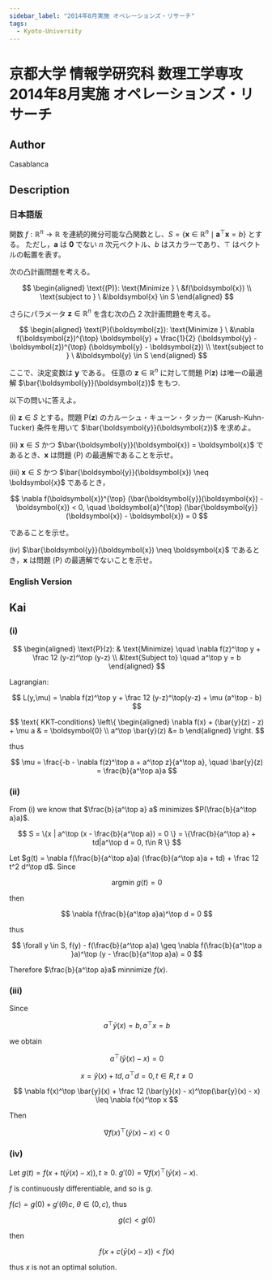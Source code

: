 ```yaml
---
sidebar_label: "2014年8月実施 オペレーションズ・リサーチ"
tags:
  - Kyoto-University
---
```

# 京都大学 情報学研究科 数理工学専攻 2014年8月実施 オペレーションズ・リサーチ

## **Author**
Casablanca

## **Description**
### 日本語版
関数 $f: \mathbb{R}^n \to \mathbb{R}$ を連続的微分可能な凸関数とし、$S = \{\boldsymbol{x} \in \mathbb{R}^n \mid \boldsymbol{a}^{\top} \boldsymbol{x} = b \}$ とする。
ただし，$\boldsymbol{a}$ は $\boldsymbol{0}$ でない $n$ 次元ベクトル、$b$ はスカラーであり、$\top$ はベクトルの転置を表す。

次の凸計画問題を考える。

$$
\begin{aligned}
\text{(P)}: \text{Minimize } \ &f(\boldsymbol{x}) \\
\text{subject to } \ &\boldsymbol{x} \in S
\end{aligned}
$$

さらにパラメータ $\boldsymbol{z} \in \mathbb{R}^n$ を含む次の凸 2 次計画問題を考える。

$$
\begin{aligned}
\text{P}(\boldsymbol{z}): \text{Minimize } \ &\nabla f(\boldsymbol{z})^{\top} \boldsymbol{y} + \frac{1}{2} (\boldsymbol{y} - \boldsymbol{z})^{\top} (\boldsymbol{y} - \boldsymbol{z}) \\
\text{subject to } \ &\boldsymbol{y} \in S
\end{aligned}
$$

ここで、決定変数は $\boldsymbol{y}$ である。
任意の $\boldsymbol{z} \in \mathbb{R}^n$ に対して問題 $\text{P}(\boldsymbol{z})$ は唯一の最適解 $\bar{\boldsymbol{y}}(\boldsymbol{z})$ をもつ.

以下の問いに答えよ。

(i) $\boldsymbol{z} \in S$ とする。問題 $\text{P}(\boldsymbol{z})$ のカルーシュ・キューン・タッカー (Karush-Kuhn-Tucker) 条件を用いて $\bar{\boldsymbol{y}}(\boldsymbol{z})$ を求めよ。

(ii) $\boldsymbol{x} \in S$ かつ $\bar{\boldsymbol{y}}(\boldsymbol{x}) = \boldsymbol{x}$ であるとき、$\boldsymbol{x}$ は問題 (P) の最適解であることを示せ。

(iii) $\boldsymbol{x} \in S$ かつ $\bar{\boldsymbol{y}}(\boldsymbol{x}) \neq \boldsymbol{x}$ であるとき，

$$
\nabla f(\boldsymbol{x})^{\top} (\bar{\boldsymbol{y}}(\boldsymbol{x}) - \boldsymbol{x}) < 0, \quad \boldsymbol{a}^{\top} (\bar{\boldsymbol{y}}(\boldsymbol{x}) - \boldsymbol{x}) = 0
$$

であることを示せ。

(iv) $\bar{\boldsymbol{y}}(\boldsymbol{x}) \neq \boldsymbol{x}$ であるとき，$\boldsymbol{x}$ は問題 (P) の最適解でないことを示せ。

### English Version

## **Kai**
### (i)

$$
\begin{aligned}
    \text{P}(z): & \text{Minimize} \quad \nabla f(z)^\top y + \frac 12 (y-z)^\top (y-z) \\
    &\text{Subject to} \quad a^\top y = b
\end{aligned}
$$

Lagrangian:

$$
L(y,\mu) = \nabla f(z)^\top y + \frac 12 (y-z)^\top(y-z) + \mu (a^\top - b)
$$

$$
\text{ KKT-conditions} \left\{
\begin{aligned}
\nabla f(x) + (\bar{y}(z) - z) + \mu a & = \boldsymbol{0} \\
a^\top \bar{y}(z) &= b
\end{aligned}
\right.
$$

thus

$$
\mu = \frac{-b - \nabla f(z)^\top a + a^\top z}{a^\top a}, \quad \bar{y}(z) = \frac{b}{a^\top a}a
$$

### (ii)
From (i) we know that $\frac{b}{a^\top a} a$ minimizes $P(\frac{b}{a^\top a}a)$.

$$
S = \{x | a^\top (x - \frac{b}{a^\top a}) = 0 \} = \{\frac{b}{a^\top a} + td|a^\top d = 0, t\in R \}
$$

Let $g(t) = \nabla f(\frac{b}{a^\top a}a) (\frac{b}{a^\top a}a + td) + \frac 12 t^2 d^\top d$.
Since

$$
\text{argmin } g(t) = 0
$$

then

$$
\nabla f(\frac{b}{a^\top a}a)^\top d = 0
$$

thus

$$
\forall y \in S, f(y) - f(\frac{b}{a^\top a}a) \geq \nabla f(\frac{b}{a^\top a }a)^\top (y - \frac{b}{a^\top a}a) = 0
$$

Therefore $\frac{b}{a^\top a}a$ minnimize $f(x)$.

### (iii)
Since

$$
a^\top \bar{y}(x) = b, a^\top x = b
$$

we obtain

$$
a^\top (\bar{y}(x) - x) = 0
$$

$$
x = \bar{y}(x) + td , a^\top d = 0, t\in R, t\neq 0
$$

$$
\nabla f(x)^\top \bar{y}(x) + \frac 12 (\bar{y}(x) - x)^\top(\bar{y}(x) - x) \leq \nabla f(x)^\top x
$$

Then

$$
\nabla f(x)^\top (\bar{y}(x) - x) < 0
$$

### (iv)
Let $g(t) = f(x + t(\bar{y}(x) - x)), t \geq 0$.
$g'(0) = \nabla f(x)^\top (\bar{y}(x) - x)$.

$f$ is continuously differentiable, and so is $g$.

$f(c) = g(0) + g'(\theta)c, \ \theta \in (0,c)$,
thus

$$
g(c) < g(0)
$$

then

$$
f(x + c(\bar{y}(x) - x)) < f(x)
$$

thus $x$ is not an optimal solution.
